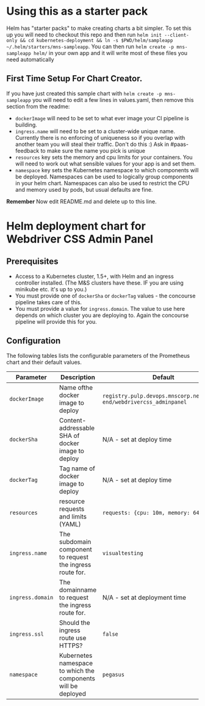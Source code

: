 # Using this as a starter pack

Helm has "starter packs" to make creating charts a bit simpler. To set this up
you will need to checkout this repo and then run `helm init --client-only &&
cd kubernetes-deployment && ln -s $PWD/helm/sampleapp
~/.helm/starters/mns-sampleapp`. You can then run `helm create -p
mns-sampleapp helm/` in your own app and it will write most of
these files you need automatically

## First Time Setup For Chart Creator.

If you have just created this sample chart with `helm create -p mns-sampleapp`
you will need to edit a few lines in values.yaml, then remove this section
from the readme:

- `dockerImage` will need to be set to what ever image your CI pipeline is
  building.
- `ingress.name` will need to be set to a cluster-wide unique name. Currently
  there is no enforcing of uniqueness so if you overlap with another team you
  will steal their traffic. Don't do this :) Ask in #paas-feedback to make
  sure the name you pick is unique
- `resources` key sets the memory and cpu limits for your containers. You will
  need to work out what sensible values for your app is and set them.
- `namespace` key sets the Kubernetes namespace to which components will be deployed. Namespaces can be used to logically group components in your helm chart. Namespaces can also be used to restrict the CPU and memory used by pods, but usual defaults are fine.

**Remember** Now edit README.md and delete up to this line.

# Helm deployment chart for Webdriver CSS Admin Panel

## Prerequisites

- Access to a Kubernetes cluster, 1.5+, with Helm and an ingress controller
  installed. (The M&S clusters have these. IF you are using minikube etc. it's
  up to you.)
- You must provide one of `dockerSha` or `dockerTag` values - the concourse
  pipeline takes care of this.
- You must provide a value for `ingress.domain`. The value to use here depends
  on which cluster you are deploying to. Again the concourse pipeline will
  provide this for you.

## Configuration

The following tables lists the configurable parameters of the Prometheus chart and their default values.

| Parameter | Description | Default |
| --------- | ----------- | ------- |
| `dockerImage` | Name ofthe docker image to deploy | `registry.pulp.devops.mnscorp.net/front-end/webdrivercss_adminpanel` |
| `dockerSha` | Content-addressable SHA of docker image to deploy | N/A - set at deploy time |
| `dockerTag` | Tag name of docker image to deploy | N/A - set at deploy time |
| `resources` | resource requests and limits (YAML) |`requests: {cpu: 10m, memory: 64Mi}` |
| `ingress.name` | The subdomain component to request the ingress route for. | `visualtesting` |
| `ingress.domain` | The domainname to request the ingress route for. | N/A - set at deployment time |
| `ingress.ssl` | Should the ingress route use HTTPS? | `false` |
| `namespace` | Kubernetes namespace to which the components will be deployed | `pegasus` |

